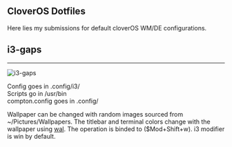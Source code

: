 CloverOS Dotfiles
-----------------------------
Here lies my submissions for default cloverOS WM/DE configurations.  

## i3-gaps
-----------------------------
![i3-gaps](https://github.com/TheNightmanCodeth/cloveros/raw/master/dots/i3/scrot_cos.png "Clover i3")

Config goes in .config/i3/  
Scripts go in /usr/bin  
compton.config goes in .config/

Wallpaper can be changed with random images sourced from ~/Pictures/Wallpapers. The titlebar and terminal colors change with the wallpaper using [wal](https://github.com/dylanaraps/wal). The operation is binded to ($Mod+Shift+w). i3 modifier is win by default.
